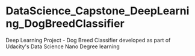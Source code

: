 # DataScience_Capstone_DeepLearning_DogBreedClassifier
Deep Learning Project - Dog Breed Classifier developed as part of Udacity's Data Science Nano Degree learning 
